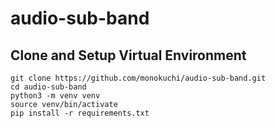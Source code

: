 # audio-sub-band

## Clone and Setup Virtual Environment
```
git clone https://github.com/monokuchi/audio-sub-band.git
cd audio-sub-band
python3 -m venv venv
source venv/bin/activate
pip install -r requirements.txt
```
